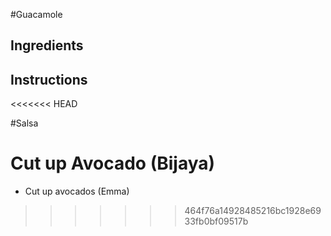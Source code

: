 #Guacamole

## Ingredients
## Instructions
<<<<<<< HEAD


#Salsa

Cut up Avocado (Bijaya)
=======
* Cut up avocados (Emma)
>>>>>>> 464f76a14928485216bc1928e6933fb0bf09517b
